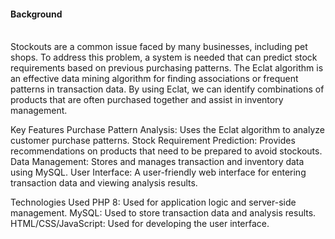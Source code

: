 <h4>Background</h4><br>
Stockouts are a common issue faced by many businesses, including pet shops. To address this problem, a system is needed that can predict stock requirements based on previous purchasing patterns. The Eclat algorithm is an effective data mining algorithm for finding associations or frequent patterns in transaction data. By using Eclat, we can identify combinations of products that are often purchased together and assist in inventory management.

Key Features
Purchase Pattern Analysis: Uses the Eclat algorithm to analyze customer purchase patterns.
Stock Requirement Prediction: Provides recommendations on products that need to be prepared to avoid stockouts.
Data Management: Stores and manages transaction and inventory data using MySQL.
User Interface: A user-friendly web interface for entering transaction data and viewing analysis results.

Technologies Used
PHP 8: Used for application logic and server-side management.
MySQL: Used to store transaction data and analysis results.
HTML/CSS/JavaScript: Used for developing the user interface.
